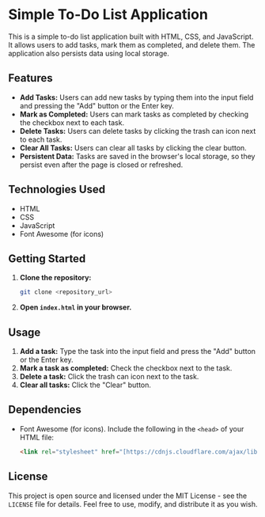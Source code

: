# Simple To-Do List Application

This is a simple to-do list application built with HTML, CSS, and JavaScript. It allows users to add tasks, mark them as completed, and delete them. The application also persists data using local storage.

## Features

* **Add Tasks:** Users can add new tasks by typing them into the input field and pressing the "Add" button or the Enter key.
* **Mark as Completed:** Users can mark tasks as completed by checking the checkbox next to each task.
* **Delete Tasks:** Users can delete tasks by clicking the trash can icon next to each task.
* **Clear All Tasks:** Users can clear all tasks by clicking the clear button.
* **Persistent Data:** Tasks are saved in the browser's local storage, so they persist even after the page is closed or refreshed.

## Technologies Used

* HTML
* CSS
* JavaScript
* Font Awesome (for icons)

## Getting Started

1.  **Clone the repository:**

    ```bash
    git clone <repository_url>
    ```

2.  **Open `index.html` in your browser.**

## Usage

1.  **Add a task:** Type the task into the input field and press the "Add" button or the Enter key.
2.  **Mark a task as completed:** Check the checkbox next to the task.
3.  **Delete a task:** Click the trash can icon next to the task.
4.  **Clear all tasks:** Click the "Clear" button.

## Dependencies

* Font Awesome (for icons). Include the following in the `<head>` of your HTML file:

    ```html
    <link rel="stylesheet" href="[https://cdnjs.cloudflare.com/ajax/libs/font-awesome/6.0.0/css/all.min.css](https://cdnjs.cloudflare.com/ajax/libs/font-awesome/6.0.0/css/all.min.css)">
    ```

## License

This project is open source and licensed under the MIT License - see the `LICENSE` file for details. Feel free to use, modify, and distribute it as you wish.
